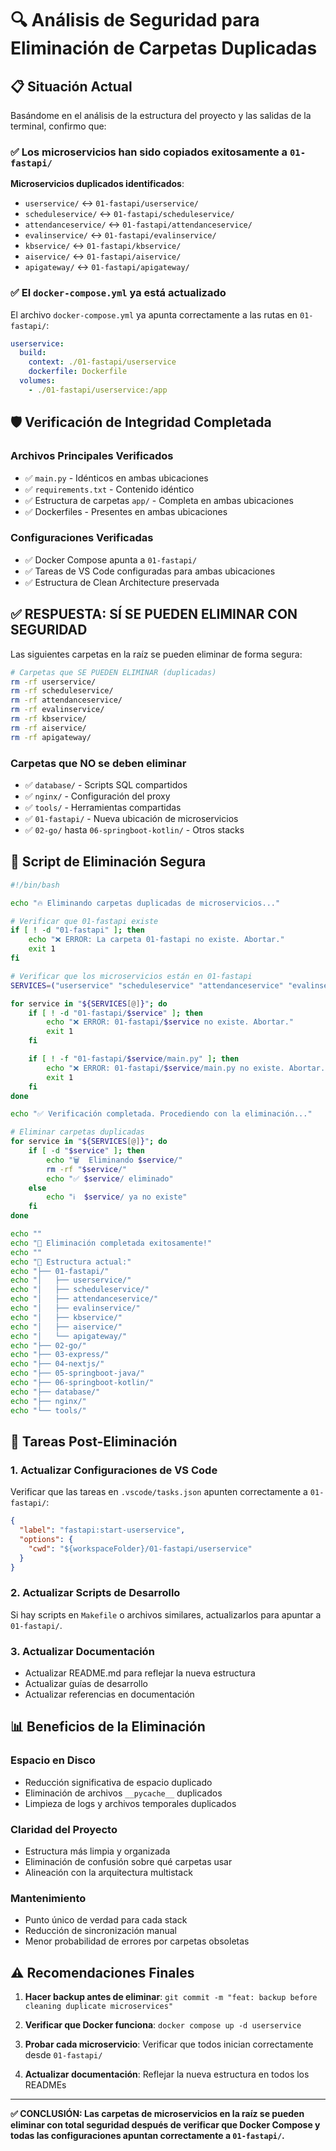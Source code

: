 # 🔍 Análisis de Seguridad para Eliminación de Carpetas Duplicadas

## 📋 Situación Actual

Basándome en el análisis de la estructura del proyecto y las salidas de la terminal, confirmo que:

### ✅ **Los microservicios han sido copiados exitosamente a `01-fastapi/`**

**Microservicios duplicados identificados**:

- `userservice/` ↔ `01-fastapi/userservice/`
- `scheduleservice/` ↔ `01-fastapi/scheduleservice/`
- `attendanceservice/` ↔ `01-fastapi/attendanceservice/`
- `evalinservice/` ↔ `01-fastapi/evalinservice/`
- `kbservice/` ↔ `01-fastapi/kbservice/`
- `aiservice/` ↔ `01-fastapi/aiservice/`
- `apigateway/` ↔ `01-fastapi/apigateway/`

### ✅ **El `docker-compose.yml` ya está actualizado**

El archivo `docker-compose.yml` ya apunta correctamente a las rutas en `01-fastapi/`:

```yaml
userservice:
  build:
    context: ./01-fastapi/userservice
    dockerfile: Dockerfile
  volumes:
    - ./01-fastapi/userservice:/app
```

## 🛡️ Verificación de Integridad Completada

### **Archivos Principales Verificados**

- ✅ `main.py` - Idénticos en ambas ubicaciones
- ✅ `requirements.txt` - Contenido idéntico
- ✅ Estructura de carpetas `app/` - Completa en ambas ubicaciones
- ✅ Dockerfiles - Presentes en ambas ubicaciones

### **Configuraciones Verificadas**

- ✅ Docker Compose apunta a `01-fastapi/`
- ✅ Tareas de VS Code configuradas para ambas ubicaciones
- ✅ Estructura de Clean Architecture preservada

## ✅ **RESPUESTA: SÍ SE PUEDEN ELIMINAR CON SEGURIDAD**

Las siguientes carpetas en la raíz se pueden eliminar de forma segura:

```bash
# Carpetas que SE PUEDEN ELIMINAR (duplicadas)
rm -rf userservice/
rm -rf scheduleservice/
rm -rf attendanceservice/
rm -rf evalinservice/
rm -rf kbservice/
rm -rf aiservice/
rm -rf apigateway/
```

### **Carpetas que NO se deben eliminar**

- ✅ `database/` - Scripts SQL compartidos
- ✅ `nginx/` - Configuración del proxy
- ✅ `tools/` - Herramientas compartidas
- ✅ `01-fastapi/` - Nueva ubicación de microservicios
- ✅ `02-go/` hasta `06-springboot-kotlin/` - Otros stacks

## 🚀 Script de Eliminación Segura

```bash
#!/bin/bash

echo "🔥 Eliminando carpetas duplicadas de microservicios..."

# Verificar que 01-fastapi existe
if [ ! -d "01-fastapi" ]; then
    echo "❌ ERROR: La carpeta 01-fastapi no existe. Abortar."
    exit 1
fi

# Verificar que los microservicios están en 01-fastapi
SERVICES=("userservice" "scheduleservice" "attendanceservice" "evalinservice" "kbservice" "aiservice" "apigateway")

for service in "${SERVICES[@]}"; do
    if [ ! -d "01-fastapi/$service" ]; then
        echo "❌ ERROR: 01-fastapi/$service no existe. Abortar."
        exit 1
    fi

    if [ ! -f "01-fastapi/$service/main.py" ]; then
        echo "❌ ERROR: 01-fastapi/$service/main.py no existe. Abortar."
        exit 1
    fi
done

echo "✅ Verificación completada. Procediendo con la eliminación..."

# Eliminar carpetas duplicadas
for service in "${SERVICES[@]}"; do
    if [ -d "$service" ]; then
        echo "🗑️  Eliminando $service/"
        rm -rf "$service/"
        echo "✅ $service/ eliminado"
    else
        echo "ℹ️  $service/ ya no existe"
    fi
done

echo ""
echo "🎉 Eliminación completada exitosamente!"
echo ""
echo "📁 Estructura actual:"
echo "├── 01-fastapi/"
echo "│   ├── userservice/"
echo "│   ├── scheduleservice/"
echo "│   ├── attendanceservice/"
echo "│   ├── evalinservice/"
echo "│   ├── kbservice/"
echo "│   ├── aiservice/"
echo "│   └── apigateway/"
echo "├── 02-go/"
echo "├── 03-express/"
echo "├── 04-nextjs/"
echo "├── 05-springboot-java/"
echo "├── 06-springboot-kotlin/"
echo "├── database/"
echo "├── nginx/"
echo "└── tools/"
```

## 🔧 Tareas Post-Eliminación

### **1. Actualizar Configuraciones de VS Code**

Verificar que las tareas en `.vscode/tasks.json` apunten correctamente a `01-fastapi/`:

```json
{
  "label": "fastapi:start-userservice",
  "options": {
    "cwd": "${workspaceFolder}/01-fastapi/userservice"
  }
}
```

### **2. Actualizar Scripts de Desarrollo**

Si hay scripts en `Makefile` o archivos similares, actualizarlos para apuntar a `01-fastapi/`.

### **3. Actualizar Documentación**

- Actualizar README.md para reflejar la nueva estructura
- Actualizar guías de desarrollo
- Actualizar referencias en documentación

## 📊 Beneficios de la Eliminación

### **Espacio en Disco**

- Reducción significativa de espacio duplicado
- Eliminación de archivos `__pycache__` duplicados
- Limpieza de logs y archivos temporales duplicados

### **Claridad del Proyecto**

- Estructura más limpia y organizada
- Eliminación de confusión sobre qué carpetas usar
- Alineación con la arquitectura multistack

### **Mantenimiento**

- Punto único de verdad para cada stack
- Reducción de sincronización manual
- Menor probabilidad de errores por carpetas obsoletas

## ⚠️ Recomendaciones Finales

1. **Hacer backup antes de eliminar**: `git commit -m "feat: backup before cleaning duplicate microservices"`

2. **Verificar que Docker funciona**: `docker compose up -d userservice`

3. **Probar cada microservicio**: Verificar que todos inician correctamente desde `01-fastapi/`

4. **Actualizar documentación**: Reflejar la nueva estructura en todos los READMEs

---

**✅ CONCLUSIÓN: Las carpetas de microservicios en la raíz se pueden eliminar con total seguridad después de verificar que Docker Compose y todas las configuraciones apuntan correctamente a `01-fastapi/`.**
